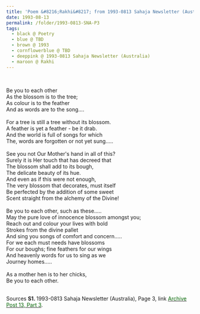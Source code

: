 ```yaml
---
title: 'Poem &#8216;Rakhi&#8217; from 1993-0813 Sahaja Newsletter (Australia), Page 3'
date: 1993-08-13
permalink: /folder/1993-0813-SNA-P3
tags:
  - black @ Poetry
  - blue @ TBD
  - brown @ 1993
  - cornflowerblue @ TBD
  - deeppink @ 1993-0813 Sahaja Newsletter (Australia)
  - maroon @ Rakhi
---
```


<br>

<p>
Be you to each other<br>
As the blossom is to the tree;<br>
As colour is to the feather<br>
And as words are to the song....<br>
<br>
For a tree is still a tree without its blossom.<br>
A feather is yet a feather - be it drab.<br>
And the world is full of songs for which<br>
The, words are forgotten or not yet sung.....<br>
<br>
See you not Our Mother's hand in all of this?<br>
Surely it is Her touch that has decreed that<br>
The blossom shall add to its bough,<br>
The delicate beauty of its hue.<br>
And even as if this were not enough,<br>
The very blossom that decorates, must itself<br>
Be perfected by the addition of some sweet<br>
Scent straight from the alchemy of the Divine!<br>
<br>
Be you to each other, such as these.....<br>
May the pure love of innocence blossom amongst you;<br>
Reach out and colour your lives with bold<br>
Strokes from the divine pallet<br>
And sing you songs of comfort and concern.....<br>
For we each must needs have blossoms<br>
For our boughs; fine feathers for our wings<br>
And heavenly words for us to sing as we<br>
Journey homes.....<br>
<br>
As a mother hen is to her chicks,<br>
Be you to each other.<br>
</p>

<br>

<wave-list>
<list-title color="DarkSeaGreen" width="40">Sources</list-title>
  <list-item color="BlanchedAlmond"  width="280"><b>S1. </b> 1993-0813 Sahaja Newsletter (Australia), Page 3, link <a href="https://seven-teams.github.io/archives/2023/0907"><font color="DarkGreen">Archive Post 13, Part 3</font></a>.</list-item>
</wave-list>